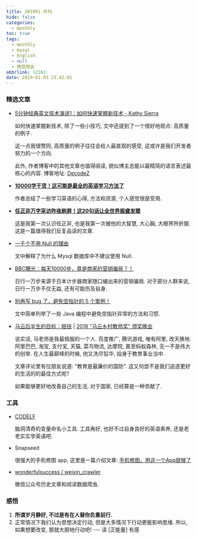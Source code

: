 ```yaml
---
title: 201901 月刊
hide: false
categories:
  - monthly
toc: true
tags:
  - monthly
  - mysql
  - English
  - null
  - 微信爬虫
abbrlink: 12161
date: 2019-01-03 23:42:01
---
```


### 精选文章

* [5分钟经典英文技术演讲1：如何快速掌握新技术 - Kathy Sierra](https://decodezp.github.io/2018/12/12/eng-talk1-fast-learn/) 

  如何快速掌握新技术, 除了一些小技巧, 文中还提到了一个很好地观点: 高质量的例子. 

  这一点我很赞同, 高质量的例子往往会给人最直观的感受, 这或许是我们开发者努力的一个方向. 

  此外, 作者博客中的其他文章也值得阅读, 貌似博主总能以最精简的语言表述最核心的内容.  博客地址: [DecodeZ](https://decodezp.github.io/) 

* [**10000字干货！这可能是最全的英语学习方法了** ](https://mp.weixin.qq.com/s?__biz=MzIxMjI1MDcyMQ==&mid=2247509129&idx=1&sn=9eef01dc7e647e42acf4cc6900b31837&chksm=974a1d87a03d94919006efaf52ab507975e31a1060d6a5ecd1965e1d6994a61d3687ace470e5&mpshare=1&scene=1&srcid=0116P7D0NzcrCgiREzRfbchO#rd) 

  作者总结了一些学习英语的心得, 方法和资源, 个人感觉很是受用. 

* [**任正非万字采访昨夜刷屏！这20句话让全世界振聋发聩**](https://mp.weixin.qq.com/s?__biz=MzI4MDYzNzg4Mw==&mid=2247488799&idx=1&sn=f8f7395af3a94aa7ac7f5148574c738d&chksm=ebb42dcbdcc3a4ddb1191a017e0f7499dbf555cf266e015d1e06d3ad10d7c4518b6c28d09fcc&mpshare=1&scene=1&srcid=0119BItujCYLxDy7DxILvpJ5#rd) 

  这是我第一次认识任正非, 也是我第一次被他的大智慧, 大心胸, 大眼界所折服. 这是一篇值得我们反复品读的文章. 

<!-- more -->

* [一千个不用 Null 的理由](https://mp.weixin.qq.com/s?__biz=MzU0ODczMTEwOQ==&mid=2247489990&idx=1&sn=987fc39a0a3cbed49184f0266b21acbe&chksm=fbbbf84ccccc715a6f2e69c4bcd80aaf70725646add1abef250b39a415ad782dadc95775d58a&mpshare=1&scene=1&srcid=1118qckSQLQ8xQLh8ChhwVBs#rd) 

  文中解释了为什么 Mysql 数据库中不建议使用 Null. 

* [BBC曝光：每天10000步，竟是商家的营销骗局？！](https://mp.weixin.qq.com/s?__biz=MjM5OTYwOTM0Nw==&mid=2650058468&idx=1&sn=2edfa981a62b3522b11a7534d7467dd7&chksm=bf38db88884f529ed3edb3ec214d78bdce0ac799ddde7ff73ac2bebcdf2ba2d21489ca591b07&mpshare=1&scene=1&srcid=0113cDA6Q0m6p5iJUHLxL3If#rd) 

  日行一万步来源于日本计步器商家随口编出来的营销骗局. 对于部分人群来说, 日行一万步不仅无益, 还有可能伤及自身. 

* [别再写 bug 了，避免空指针的 5 个案例！](https://mp.weixin.qq.com/s?__biz=MzI3ODcxMzQzMw==&mid=2247488192&idx=1&sn=258dff0d6b10266ba3e1a2adec4c0fdb&chksm=eb5397f6dc241ee0780f31dfc41945e24a689204f6d4b4277aaceb1ba027bcc5159dcab9621d&scene=0#rd) 

  文中简单列举了一些 Java 编程中避免空指针异常的方法和习惯. 

* [马云后半生的目标：赔钱](https://mp.weixin.qq.com/s?__biz=MjM5OTYwOTM0Nw==&mid=2650059299&idx=1&sn=0ce2865e8e8c951749cacf6de54c19b0&chksm=bf38c74f884f4e59a45c2f7be4cbdf5a7ac888c0b574a5665960c42f70d58e2e2f54b4e2d2e6&mpshare=1&scene=1&srcid=0125LDMTtt8G956l3P19cgl1#rd) | [2018 "马云乡村教师奖" 颁奖晚会](https://www.bilibili.com/video/av40732576/) 

  说实话, 马老师是我最佩服的一个人. 百度推广, 腾讯游戏, 唯有阿里, 改天换地. 阿里巴巴, 淘宝, 支付宝, 天猫, 菜鸟物流, 达摩院, 甚至蚂蚁森林, 无一不是伟大的创举. 在人生最巅峰的时候, 他又洗尽铅华, 投身于教育事业当中. 

  文章评论里有位朋友说道: "教育是最廉价的国防". 这又何尝不是我们追逐更好的生活的的最佳方式呢? 

  如果能够更好地改善自己的生活, 对于国家, 已经算是一种贡献了. 

### 工具

* [CODELF](https://unbug.github.io/codelf/) 

  脑洞清奇的变量命名小工具. 工具再好, 也好不过自身良好的英语素养, 还是老老实实学英语吧. 

* Snapseed

  很强大的手机修图 app, 这里是一篇介绍文章: [手机修图，用这一个App就够了](https://mp.weixin.qq.com/s?__biz=MzIxMjI1MDcyMQ==&mid=2247509001&idx=1&sn=b48db3a007b7ba9f5dcc15d09c41a07a&chksm=974a1d07a03d94115795bb889de773b7993233a4a2dc10949967c47fa638f5512d96a4afb8ec&mpshare=1&scene=1&srcid=0114rSPw7W9tuf8z9Gvfh7JT#rd) 

* [wonderfulsuccess / weixin_crawler](https://github.com/wonderfulsuccess/weixin_crawler) 

  微信公众号历史文章和阅读数据爬虫. 

### 感悟

1. **所谓岁月静好, 不过是有在人替你负重前行.**  
2. 正常情况下我们认为思想决定行动, 但是大多情况下行动更能影响思维. 所以, 如果想要改变, 那就大胆地行动吧! --- 读 [正能量] 有感